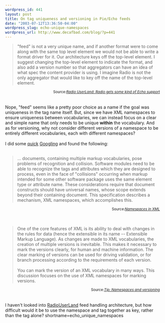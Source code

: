```yaml
--- 
wordpress_id: 441
layout: post
title: On tag uniqueness and versioning in Pie/Echo feeds
date: "2003-07-12T13:36:50-04:00"
wordpress_slug: echo-unique-namespaces
wordpress_url: http://www.decafbad.com/blog/?p=441
---
```

<blockquote cite="http://radio.userland.com/stories/storyReader$26234">
"feed" is not a very unique name, and if another format were to come
along with the same top level element we would not be able to write a
format driver for it. Our architecture keys off the top-level
element. I suggest changing the top-level element to indicate the
format, and also add a version number so that aggregators can have an
idea of what spec the content provider is using. I imagine Radio is
not the only aggregator that would like to key off the name of the
top-level element.
</blockquote>
<div class="credit" align="right"><small>Source:<cite><a href="http://radio.userland.com/stories/storyReader$26234">Radio UserLand: Radio gets some kind of Echo support</a></cite></small></div>
<br /><br />
Nope, "feed" seems like a pretty poor choice as a name if the goal was
uniqueness in the tag name itself.  But, since we have XML namespaces
to ensure uniqueness between vocabularies, we can instead focus on a
clear and simple name that only needs to be unique <strong>within</strong> the
vocabulary.  And as for versioning, why not consider different
versions of a namespace to be entirely different vocabularies,
each with different namespaces?
<br /><br />
I did some <a href="http://www.google.com/search?q=xml+namespaces&amp;ie=UTF-8&amp;oe=UTF-8" target="_top">quick</a> <a href="http://www.google.com/search?hl=en&amp;lr=&amp;ie=UTF-8&amp;oe=UTF-8&amp;q=xml+namespaces+versioning&amp;btnG=Google+Search" target="_top">Googling</a> and found the following:
<br /><br />
<blockquote cite="http://www.w3.org/TR/1999/REC-xml-names-19990114/Overview.html">
... documents, containing multiple markup vocabularies, pose problems
of recognition and collision.  Software modules need to be able to
recognize the tags and attributes which they are designed to process,
even in the face of "collisions" occurring when markup intended for
some other software package uses the same element type or attribute
name.
These considerations require that document constructs should have
universal names, whose scope extends beyond their containing document.
This specification describes a mechanism, XML namespaces, which
accomplishes this.
</blockquote>
<div class="credit" align="right"><small>Source:<cite><a href="http://www.w3.org/TR/1999/REC-xml-names-19990114/Overview.html">Namespaces in XML</a></cite></small></div>
<br /><br />
<blockquote cite="http://www-106.ibm.com/developerworks/xml/library/x-tipnamsp.html">
One of the core features of XML is its ability to deal with changes in
the rules for data (hence the extensible in its name -- Extensible
Markup Language).  As changes are made to XML vocabularies, the
creation of multiple versions is inevitable.  This makes it necessary
to mark the versions clearly, for human and machine information.  The
clear marking of versions can be used for driving validation, or for
branch processing according to the requirements of each version.
<br /><br />
You can mark the version of an XML vocabulary in many ways.  This
discussion focuses on the use of XML namespaces for marking versions.
</blockquote>
<div class="credit" align="right"><small>Source:<cite><a href="http://www-106.ibm.com/developerworks/xml/library/x-tipnamsp.html">Tip: Namespaces and versioning</a></cite></small></div>
<br /><br />
I haven't looked into <a href="http://www.decafbad.com/twiki/bin/view/Main/RadioUserLand">RadioUserLand</a> feed handling architecture,
but how difficult would it be to use the namespace and tag together
as key, rather than the tag alone?
<!--more-->
shortname=echo_unique_namespaces
